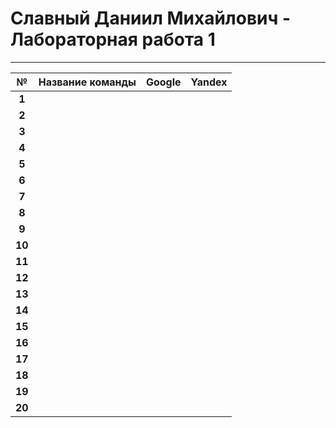 # Славный Даниил Михайлович - Лабораторная работа 1

****

|  **№** | **Название команды** | **Google** | **Yandex** |
|:------:|:--------------------:|:----------:|:----------:|
|  **1** |                      |            |            |
|  **2** |                      |            |            |
|  **3** |                      |            |            |
|  **4** |                      |            |            |
|  **5** |                      |            |            |
|  **6** |                      |            |            |
|  **7** |                      |            |            |
|  **8** |                      |            |            |
|  **9** |                      |            |            |
| **10** |                      |            |            |
| **11** |                      |            |            |
| **12** |                      |            |            |
| **13** |                      |            |            |
| **14** |                      |            |            |
| **15** |                      |            |            |
| **16** |                      |            |            |
| **17** |                      |            |            |
| **18** |                      |            |            |
| **19** |                      |            |            |
| **20** |                      |            |            |
